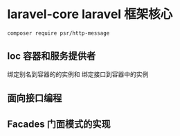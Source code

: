 # laravel-core laravel 框架核心

`composer require psr/http-message`

## Ioc 容器和服务提供者
绑定别名到容器的的实例和
绑定接口到容器中的实例

## 面向接口编程

## Facades 门面模式的实现